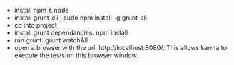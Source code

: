 - install npm & node
- install grunt-cli : sudo npm install -g grunt-cli
- cd into project
- install grunt dependancies: npm install
- run grunt: grunt watchAll
- open a browser with the url: http://localhost:8080/. This allows karma to execute the tests on this browser window.
